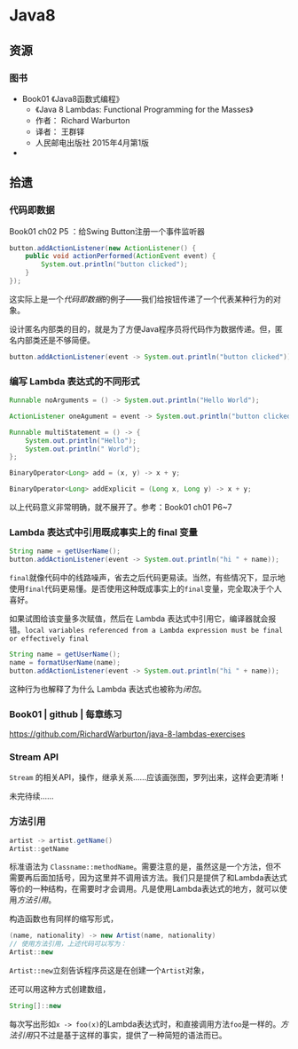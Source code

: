 # Java8



## 资源

### 图书

- Book01 《Java8函数式编程》
  - 《Java 8 Lambdas: Functional Programming for the Masses》
  - 作者： Richard Warburton
  - 译者： 王群铎
  - 人民邮电出版社 2015年4月第1版
- 

## 拾遗

### 代码即数据

Book01 ch02 P5 ：给Swing Button注册一个事件监听器

```java
button.addActionListener(new ActionListener() {
    public void actionPerformed(ActionEvent event) {
        System.out.println("button clicked");
    }
});
```

这实际上是一个*代码即数据*的例子——我们给按钮传递了一个代表某种行为的对象。

设计匿名内部类的目的，就是为了方便Java程序员将代码作为数据传递。但，匿名内部类还是不够简便。

```java
button.addActionListener(event -> System.out.println("button clicked"));
```

### 编写 Lambda 表达式的不同形式

```java
Runnable noArguments = () -> System.out.println("Hello World");

ActionListener oneAgument = event -> System.out.println("button clicked");

Runnable multiStatement = () -> {
    System.out.println("Hello");
    System.out.println(" World");
};

BinaryOperator<Long> add = (x, y) -> x + y;

BinaryOperator<Long> addExplicit = (Long x, Long y) -> x + y;
```

以上代码意义非常明确，就不展开了。参考：Book01 ch01 P6~7

### Lambda 表达式中引用既成事实上的 final 变量

```java
String name = getUserName();
button.addActionListener(event -> System.out.println("hi " + name));
```

`final`就像代码中的线路噪声，省去之后代码更易读。当然，有些情况下，显示地使用`final`代码更易懂。是否使用这种既成事实上的`final`变量，完全取决于个人喜好。

如果试图给该变量多次赋值，然后在 Lambda 表达式中引用它，编译器就会报错。`local variables referenced from a Lambda expression must be final or effectively final`

```java
String name = getUserName();
name = formatUserName(name);
button.addActionListener(event -> System.out.println("hi " + name));
```

这种行为也解释了为什么 Lambda 表达式也被称为*闭包*。

### Book01 | github | 每章练习

https://github.com/RichardWarburton/java-8-lambdas-exercises

### Stream API

`Stream` 的相关API，操作，继承关系……应该画张图，罗列出来，这样会更清晰！

未完待续……

### 方法引用

```java
artist -> artist.getName()
Artist::getName
```

标准语法为 `Classname::methodName`。需要注意的是，虽然这是一个方法，但不需要再后面加括号，因为这里并不调用该方法。我们只是提供了和Lambda表达式等价的一种结构，在需要时才会调用。凡是使用Lambda表达式的地方，就可以使用*方法引用*。

构造函数也有同样的缩写形式，

```java
(name, nationality) -> new Artist(name, nationality)
// 使用方法引用，上述代码可以写为：
Artist::new
```

`Artist::new`立刻告诉程序员这是在创建一个`Artist`对象，

还可以用这种方式创建数组，

```java
String[]::new
```

每次写出形如`x -> foo(x)`的Lambda表达式时，和直接调用方法`foo`是一样的。*方法引用*只不过是基于这样的事实，提供了一种简短的语法而已。